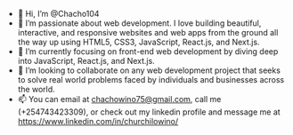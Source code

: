 - 👋 Hi, I’m @Chacho104
- 👀 I’m passionate about web development. I love building beautiful, interactive, and responsive websites and web apps from the ground all the way up using HTML5, CSS3, JavaScript, React.js, and Next.js.
- 🌱 I’m currently focusing on front-end web development by diving deep into JavaScript, React.js, and Next.js.
- 💞️ I’m looking to collaborate on any web development project that seeks to solve real world problems faced by individuals and businesses across the world.
- 📫 You can email at chachowino75@gmail.com, call me (+254743423309), or check out my linkedin profile and message me at https://www.linkedin.com/in/churchilowino/

<!---
Chacho104/Chacho104 is a ✨ special ✨ repository because its `README.md` (this file) appears on your GitHub profile.
You can click the Preview link to take a look at your changes.
--->
